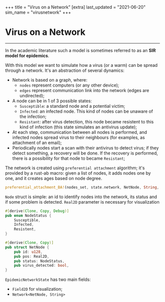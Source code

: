 +++
title = "Virus on a Network"
[extra]
last_updated = "2021-06-20"
sim_name = "virusnetwork"
+++

# Virus on a Network

---
In the academic literature such a model is sometimes referred to as an **SIR model for epidemics**.

With this model we want to simulate how a virus (or a warm) can be spread through a network. It's an abstraction of several dynamics:
- Network is based on a graph, where:
  - `nodes` represent computers (or any other device);
  - `edges` represent communication link into the network (edges are undirected);
- A node can be in 1 of 3 possible states:
  - `Susceptible`: a standard node and a potential victim;
  - `Infected`: an infected node. This kind of nodes can be unaware of the infection;
  - `Resistant`: after virus detection, this node became resistent to this kind of infection (this state simulates an antivirus update);
- At each step, communication between all nodes is performed, and infected nodes spread virus to their neighbours (for examples, as attachment of an email);
- Periodically nodes start a scan with their antivirus to detect virus; if they detect something, a recovery will be done. If the recovery is performed, there is a possibility for that node to became `Resistant`;

The network is created using `preferential attachment` algorithm; it's provided by a rust-ab macro: given a list of nodes, it adds nodes one by one, and it creates ages based on node degree.
```rs
preferential_attachment_BA!(nodes_set, state.network, NetNode, String, INIT_EDGE);
```


`Node` struct is simple: an id to identify nodes into the network, its status and if some problem is detected.
`Real2D` parameter is necessary for visualization

```rs
#[derive(Clone, Copy, Debug)]
pub enum NodeStatus {
    Susceptible,
    Infected,
    Resistent,
}

#[derive(Clone, Copy)]
pub struct NetNode {
    pub id: u128,
    pub pos: Real2D,
    pub status: NodeStatus,
    pub virus_detected: bool,
}
```

`EpidemicNetworkState` has two main fields:
- `Field2D` for visualization;
- `Network<NetNode, String>`
